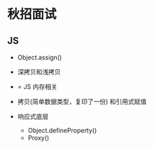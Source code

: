 # 秋招面试

## JS
- Object.assign()

- 深拷贝和浅拷贝
- = JS 内存相关
- 拷贝(简单数据类型，复印了一份) 和引用式赋值

- 响应式底层
    - Object.defineProperty()
    - Proxy()
